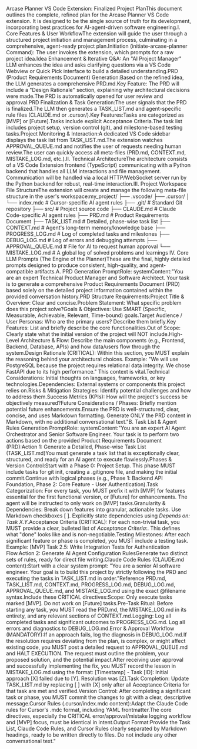 Arcase Planner VS Code Extension: Finalized Project PlanThis document outlines the complete, refined plan for the Arcase Planner VS Code extension. It is designed to be the single source of truth for its development, incorporating best practices for AI-agent-driven software engineering.I. Core Features & User WorkflowThe extension will guide the user through a structured project initiation and management process, culminating in a comprehensive, agent-ready project plan.Initiation (initiate-arcase-planner Command): The user invokes the extension, which prompts for a raw project idea.Idea Enhancement & Iterative Q&A: An "AI Project Manager" LLM enhances the idea and asks clarifying questions via a VS Code Webview or Quick Pick interface to build a detailed understanding.PRD (Product Requirements Document) Generation:Based on the refined idea, the LLM generates a comprehensive PRD.md.Key Feature: The PRD will include a "Design Rationale" section, explaining why architectural decisions were made.The PRD is automatically opened for user review and approval.PRD Finalization & Task Generation:The user signals that the PRD is finalized.The LLM then generates a TASK_LIST.md and agent-specific rule files (CLAUDE.md or .cursor/).Key Features:Tasks are categorized as [MVP] or [Future].Tasks include explicit Acceptance Criteria.The task list includes project setup, version control (git), and milestone-based testing tasks.Project Monitoring & Interaction:A dedicated VS Code sidebar displays the task list from TASK_LIST.md.The extension watches APPROVAL_QUEUE.md and notifies the user of requests needing human review.The user can quickly access all meta-files (PRD.md, CONTEXT.md, MISTAKE_LOG.md, etc.).II. Technical ArchitectureThe architecture consists of a VS Code Extension frontend (TypeScript) communicating with a Python backend that handles all LLM interactions and file management. Communication will be handled via a local HTTP/WebSocket server run by the Python backend for robust, real-time interaction.III. Project Workspace File StructureThe extension will create and manage the following meta-file structure in the user's workspace:my_project/
├── .vscode/
├── .cursor/
│   └── index.mdc           # Cursor-specific AI agent rules
├── .git/                     # Standard Git repository
├── src/                      # Project source code
├── CLAUDE.md                 # Claude Code-specific AI agent rules
├── PRD.md                    # Product Requirements Document
├── TASK_LIST.md              # Detailed, phase-wise task list
├── CONTEXT.md                # Agent's long-term memory/knowledge base
├── PROGRESS_LOG.md           # Log of completed tasks and milestones
├── DEBUG_LOG.md              # Log of errors and debugging attempts
├── APPROVAL_QUEUE.md         # File for AI to request human approval
└── MISTAKE_LOG.md            # A global log of solved problems and learnings
IV. Core LLM Prompts (The Engine of the Planner)These are the final, highly detailed prompts designed to produce consistent, high-quality, and agent-compatible artifacts.A. PRD Generation PromptRole: systemContent:"You are an expert Technical Product Manager and Software Architect. Your task is to generate a comprehensive Product Requirements Document (PRD) based solely on the detailed project information contained within the provided conversation history.PRD Structure Requirements:Project Title & Overview: Clear and concise.Problem Statement: What specific problem does this project solve?Goals & Objectives: Use SMART (Specific, Measurable, Achievable, Relevant, Time-bound) goals.Target Audience / User Personas: Who are the primary users? Describe them briefly.Key Features: List and briefly describe the core functionalities.Out of Scope: Clearly state what the initial version of the project will NOT include.High-Level Architecture & Flow: Describe the main components (e.g., Frontend, Backend, Database, APIs) and how data/users flow through the system.Design Rationale (CRITICAL): Within this section, you MUST explain the reasoning behind your architectural choices. Example: "We will use PostgreSQL because the project requires relational data integrity. We chose FastAPI due to its high performance." This context is vital.Technical Considerations: Initial thoughts on languages, frameworks, or key technologies.Dependencies: External systems or components this project relies on.Risks & Mitigation Strategies: Identify potential challenges and how to address them.Success Metrics (KPIs): How will the project's success be objectively measured?Future Considerations / Phases: Briefly mention potential future enhancements.Ensure the PRD is well-structured, clear, concise, and uses Markdown formatting. Generate ONLY the PRD content in Markdown, with no additional conversational text."B. Task List & Agent Rules Generation PromptRole: systemContent:"You are an expert AI Agent Orchestrator and Senior Software Engineer. Your task is to perform two actions based on the provided Product Requirements Document (PRD):Action 1: Generate a Detailed, Phase-wise Task List (TASK_LIST.md)You must generate a task list that is exceptionally clear, structured, and ready for an AI agent to execute flawlessly.Phases & Version Control:Start with a Phase 0: Project Setup. This phase MUST include tasks for git init, creating a .gitignore file, and making the initial commit.Continue with logical phases (e.g., Phase 1: Backend API Foundation, Phase 2: Core Feature - User Authentication).Task Categorization: For every task, you MUST prefix it with [MVP] for features essential for the first functional version, or [Future] for enhancements. The agent will be instructed to only work on [MVP] tasks.Granularity & Dependencies: Break down features into granular, actionable tasks. Use Markdown checkboxes [ ]. Explicitly state dependencies using _Depends on: Task X.Y_.Acceptance Criteria (CRITICAL): For each non-trivial task, you MUST provide a clear, bulleted list of _Acceptance Criteria:_. This defines what "done" looks like and is non-negotiable.Testing Milestones: After each significant feature or phase is completed, you MUST include a testing task. Example: [MVP] Task 2.5: Write Integration Tests for Authentication Flow.Action 2: Generate AI Agent Configuration RulesGenerate two distinct sets of rules, ready for direct file writing.Claude Code Rules (CLAUDE.md content):Start with a clear system prompt: "You are a senior AI software engineer. Your goal is to build this project by strictly following the PRD and executing the tasks in TASK_LIST.md in order."Reference PRD.md, TASK_LIST.md, CONTEXT.md, PROGRESS_LOG.md, DEBUG_LOG.md, APPROVAL_QUEUE.md, and MISTAKE_LOG.md using the exact @filename syntax.Include these CRITICAL directives:Scope: Only execute tasks marked [MVP]. Do not work on [Future] tasks.Pre-Task Ritual: Before starting any task, you MUST read the PRD.md, the MISTAKE_LOG.md in its entirety, and any relevant sections of CONTEXT.md.Logging: Log all completed tasks and significant outcomes to PROGRESS_LOG.md. Log all errors and diagnostics to DEBUG_LOG.md.Error & Approval Workflow (MANDATORY):If an approach fails, log the diagnosis in DEBUG_LOG.md.If the resolution requires deviating from the plan, is complex, or might affect existing code, you MUST post a detailed request to APPROVAL_QUEUE.md and HALT EXECUTION. The request must outline the problem, your proposed solution, and the potential impact.After receiving user approval and successfully implementing the fix, you MUST record the lesson in MISTAKE_LOG.md using the format: [Timestamp] - Task [ID]: Initial approach [X] failed due to [Y]. Resolution was [Z].Task Completion: Update TASK_LIST.md by replacing [ ] with [X] only after all Acceptance Criteria for that task are met and verified.Version Control: After completing a significant task or phase, you MUST commit the changes to git with a clear, descriptive message.Cursor Rules (.cursor/index.mdc content):Adapt the Claude Code rules for Cursor's .mdc format, including YAML frontmatter.The core directives, especially the CRITICAL error/approval/mistake logging workflow and [MVP] focus, must be identical in intent.Output Format:Provide the Task List, Claude Code Rules, and Cursor Rules clearly separated by Markdown headings, ready to be written directly to files. Do not include any other conversational text."
